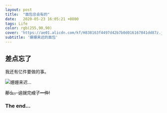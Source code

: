 ```yaml
---
layout: post
title:  "面包总会有的"
date:   2020-05-23 16:05:21 +0800
tags: Life
color: rgb(255,90,90)
cover: 'https://ae01.alicdn.com/kf/H838163f4497d42b7b0d016167841dd87z.jpg'
subtitle: '姗姗来迟的面包'
---
```


## 差点忘了

我还有亿件要做的事。

![](https://ae01.alicdn.com/kf/H838163f4497d42b7b0d016167841dd87z.jpg "姗姗来迟...")

<del>那么，这就完成了一件!</del>

### The end...




